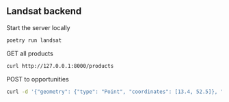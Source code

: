 ## Landsat backend

Start the server locally

```sh
poetry run landsat
```

GET all products
```sh
curl http://127.0.0.1:8000/products
```

POST to opportunities
```sh
curl -d '{"geometry": {"type": "Point", "coordinates": [13.4, 52.5]}, "product_id": "landsat:9", "datetime": "2024-05-01T00:00:00Z/2024-05-12T00:00:00Z"}' -H "Content-Type: application/json" -X POST http://127.0.0.1:8000/opportunities
```
